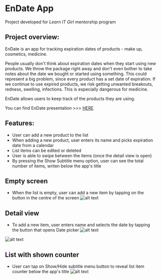 # EnDate App
Project developed for _Learn IT Girl_ mentorship program

## Project overview:

EnDate is an app for tracking expiration dates of products - make up, cosmetics, medicine.

People usually don't think about expiration dates when they start using new products. We throw the package right away and don't even bother to take notes about the date we bought or started using something. This could represent a big problem, since every product has a set date of expiration. If we continue to use expired products, we risk getting unwanted breakouts, redness, swelling, infections. This is especially dangerous for medicine.

EnDate allows users to keep track of the products they are using. 

You can find EnDate presentation >>> [HERE](https://docs.google.com/presentation/d/1sKBgKf5QJlrPlzrgwIbPBECHBAUP_DNgkk2EoaD7IBg/edit?usp=sharing)

## Features:

* User can add a new product to the list
* When adding a new product, user enters its name and picks expiration date from a calendar
* List items can be edited or deleted
* User is able to swipe between the items (once the detail view is open)
* By pressing the Show Subtitle menu option, user can see the total number of items, writen below the app's title

## Empty screen
* When the list is empty, user can add a new item by tapping on the button in the centre of the screen
![alt text](screenshots/emptyscreen.png "Empty list")

## Detail view
* To add a new item, user enters name and selects the date by tapping the button that opens Date picker
![alt text](screenshots/detailview.png "Detail View")

![alt text](screenshots/addnewitem.png "Add new item to the list")

## List with shown counter
* User can tap on Show/Hide subtitle menu button to reveal list item counter below the app's title
![alt text](screenshots/listwithsubtitle.png "List with shown subtitle")
